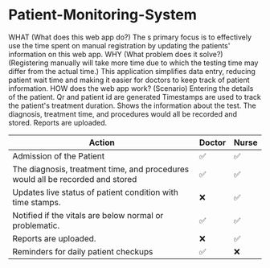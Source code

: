 # Patient-Monitoring-System

WHAT (What does this web app do?)
The s primary focus is to effectively use the time spent on manual registration by updating the patients' information on this web app.
WHY (What problem does it solve?)
(Registering manually will take more time due to which the testing time may differ from the actual time.) 
This application simplifies data entry, reducing patient wait time and making it easier for doctors to keep track of patient information. 
HOW does the web app work? (Scenario)
Entering the details of the patient.
Qr and patient id are generated
Timestamps are used to track the patient's treatment duration.
Shows the information about the test.
The diagnosis, treatment time, and procedures would all be recorded and stored.
Reports are uploaded.


|Action                                |Doctor     |Nurse      |  
|--------------------------------------|---------- |-----------|
|Admission of the Patient              |    ✅    |     ✅    |
|The diagnosis, treatment time, and procedures would all be recorded and stored |     ✅ |✅    | 
|Updates live status of patient condition with time stamps. |   ❌      |   ✅     |
|Notified if the vitals are below normal or problematic.|     ✅    |     ✅   |
| Reports are uploaded.                |     ❌    |   ✅     |
| Reminders for daily patient checkups |    ✅    |     ❌    |
